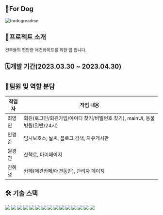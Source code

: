 ## 🐶For Dog
![fordogreadme](https://github.com/rhekdiahs/dog/assets/121605597/33f537a7-5e4f-4344-9ccb-59054717af21)


## 🐶프로젝트 소개

견주들의 편안한 애견라이프를 위한 앱 입니다.

## 🗓️개발 기간(2023.03.30 ~ 2023.04.30)

## 🐣팀원 및 역할 분담

| 작업자 | 작업 내용 |
| --- | --- |
| 최영민 | 회원(로그인/회원가입/아이디 찾기/비밀번호 찾기), mainUI, 동물병원(일반/24시) |
| 민경준 | 임시보호소, 날씨, 블로그 검색, 자유게시판 |
| 원경연 | 산책로, 마이페이지 |
| 진혜정 | 카페(애견카페/애견동반), 관리자 페이지 |

## 🛠️ 기술 스택
<img src="https://img.shields.io/badge/html-E34F26?style=for-the-badge&logo=html5&logoColor=white"> <img 
src="https://img.shields.io/badge/css-1572B6?style=for-the-badge&logo=css3&logoColor=white"> 
<img src="https://img.shields.io/badge/javascript-F7DF1E?style=for-the-badge&logo=javascript&logoColor=black">
<img src="https://img.shields.io/badge/JAVA-007396?style=for-the-badge&logo=java&logoColor=white"> 
<img src="https://img.shields.io/badge/oracle-F80000?style=for-the-badge&logo=oracle&logoColor=white">
<img src="https://img.shields.io/badge/jquery-0769AD?style=for-the-badge&logo=jquery&logoColor=white">
<img src="https://img.shields.io/badge/Eclipse IDE-2C2255?style=for-the-badge&logo=Eclipse IDE&logoColor=white">
<img src="https://img.shields.io/badge/apache tomcat-F8DC75?style=for-the-badge&logo=apachetomcat&logoColor=white">
<img src="https://img.shields.io/badge/spring-6DB33F?style=for-the-badge&logo=spring&logoColor=white">
<img src="https://img.shields.io/badge/springboot-6DB33F?style=for-the-badge&logo=springboot&logoColor=white">
<img src="https://img.shields.io/badge/Apache Maven-C71A36?style=for-the-badge&logo=Apache Maven&logoColor=white"> 
<img src="https://img.shields.io/badge/JSON-000000?style=for-the-badge&logo=JSON&logoColor=white">
<img src="https://img.shields.io/badge/bootstrap-7952B3?style=for-the-badge&logo=bootstrap&logoColor=white"> 
<img src="https://img.shields.io/badge/github-181717?style=for-the-badge&logo=github&logoColor=white">
<img src="https://img.shields.io/badge/python-306998?style=for-the-badge&logo=python&logoColor=white"/>
